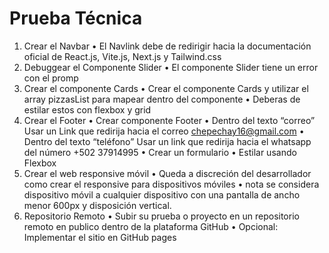 # Prueba Técnica 

1. Crear el Navbar
• El Navlink debe de redirigir hacia la documentación oficial de React.js, Vite.js,
Next.js y Tailwind.css
2. Debuggear el Componente Slider
• El componente Slider tiene un error con el promp
3. Crear el componente Cards
• Crear el componente Cards y utilizar el array pizzasList para mapear dentro del
componente
• Deberas de estilar estos con flexbox y grid
4. Crear el Footer
• Crear componente Footer
• Dentro del texto “correo” Usar un Link que redirija hacia el correo
chepechay16@gmail.com
• Dentro del texto “teléfono” Usar un link que redirija hacia el whatsapp del número
+502 37914995
• Crear un formulario
• Estilar usando Flexbox
5. Crear el web responsive móvil
• Queda a discreción del desarrollador como crear el responsive para dispositivos
móviles
• nota se considera dispositivo móvil a cualquier dispositivo con una pantalla de
ancho menor 600px y disposición vertical.
6. Repositorio Remoto
• Subir su prueba o proyecto en un repositorio remoto en publico dentro de la
plataforma GitHub
• Opcional: Implementar el sitio en GitHub pages
